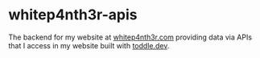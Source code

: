 # whitep4nth3r-apis

The backend for my website at [whitep4nth3r.com](https://whitep4nth3r.com) providing data via APIs that I access in my
website built with [toddle.dev](https://toddle.dev).
